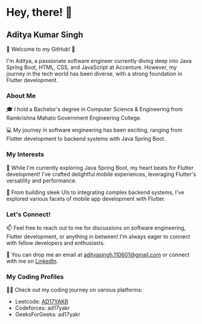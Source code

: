 # Hey, there! 👋

## Aditya Kumar Singh

🌟 Welcome to my GitHub! 🌟

I'm Aditya, a passionate software engineer currently diving deep into Java Spring Boot, HTML, CSS, and JavaScript at Accenture. However, my journey in the tech world has been diverse, with a strong foundation in Flutter development.

### About Me

🎓 I hold a Bachelor's degree in Computer Science & Engineering from Ramkrishna Mahato Government Engineering College.

💻 My journey in software engineering has been exciting, ranging from Flutter development to backend systems with Java Spring Boot.

### My Interests

🚀 While I'm currently exploring Java Spring Boot, my heart beats for Flutter development! I've crafted delightful mobile experiences, leveraging Flutter's versatility and performance.

📱 From building sleek UIs to integrating complex backend systems, I've explored various facets of mobile app development with Flutter.

### Let's Connect!

📫 Feel free to reach out to me for discussions on software engineering, Flutter development, or anything in between! I'm always eager to connect with fellow developers and enthusiasts.

📧 You can drop me an email at adityasingh.110601@gmail.com or connect with me on [LinkedIn](https://www.linkedin.com/in/aditya-kumar-singh/).

### My Coding Profiles

👨‍💻 Check out my coding journey on various platforms:

- Leetcode: [AD17YAKR](https://leetcode.com/AD17YAKR/)
- Codeforces: ad17yakr
- GeeksForGeeks: ad17yakr
